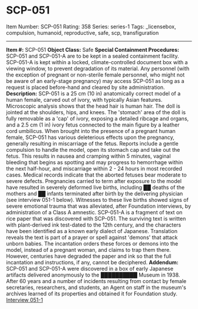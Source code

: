 # SCP-051
Item Number: SCP-051
Rating: 358
Series: series-1
Tags: _licensebox, compulsion, humanoid, reproductive, safe, scp, transfiguration

---

**Item #:** SCP-051
**Object Class:** Safe
**Special Containment Procedures:** SCP-051 and SCP-051-A are to be kept in a sealed containment facility. SCP-051-A is kept within a locked, climate-controlled document box with a viewing window, to prevent degradation of its material. Any personnel (with the exception of pregnant or non-sterile female personnel, who might not be aware of an early-stage pregnancy) may access SCP-051 as long as a request is placed before-hand and cleared by site administration.
**Description:** SCP-051 is a 25 cm (10 in) anatomically correct model of a human female, carved out of ivory, with typically Asian features. Microscopic analysis shows that the head hair is human hair. The doll is jointed at the shoulders, hips, and knees. The 'stomach' area of the doll is fully removable as a 'cap' of ivory, exposing a detailed ribcage and organs, and a 2.5 cm (1 in) ivory fetus connected to the main figure by a leather cord umbilicus.
When brought into the presence of a pregnant human female, SCP-051 has various deleterious effects upon the pregnancy, generally resulting in miscarriage of the fetus. Reports include a gentle compulsion to handle the model, open its stomach cap and take out the fetus. This results in nausea and cramping within 5 minutes, vaginal bleeding that begins as spotting and may progress to hemorrhage within the next half-hour, and miscarriage within 2 - 24 hours in most recorded cases. Medical records indicate that the aborted fetuses bear moderate to severe defects. Pregnancies carried to term after exposure to the model have resulted in severely deformed live births, including ██ deaths of the mothers and ██ infants terminated after birth by the delivering physician (see interview 051-1 below). Witnesses to these live births showed signs of severe emotional trauma that was alleviated, after Foundation interviews, by administration of a Class A amnestic.
SCP-051-A is a fragment of text on rice paper that was discovered with SCP-051. The surviving text is written with plant-derived ink test-dated to the 12th century, and the characters have been identified as a known early dialect of Japanese. Translation reveals the text is part of a prayer or spell against 'demons' that attack unborn babies. The incantation orders these forces or demons into the model, instead of a pregnant woman, and claims to trap them there. However, centuries have degraded the paper and ink so that the full incantation and instructions, if any, cannot be deciphered.
**Addendum:** SCP-051 and SCP-051-A were discovered in a box of early Japanese artifacts delivered anonymously to the ██████████ Museum in 1938. After 60 years and a number of incidents resulting from contact by female secretaries, researchers, and students, an Agent on staff in the museum's archives learned of its properties and obtained it for Foundation study.
[Interview 051-1](/interview-051-1)